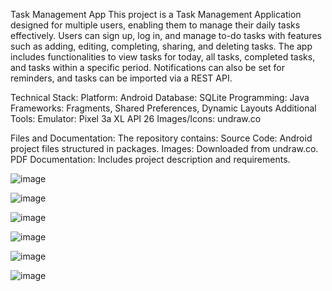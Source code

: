 Task Management App
This project is a Task Management Application designed for multiple users, enabling them to manage their daily tasks effectively. Users can sign up, log in, and manage to-do tasks with features such as adding, editing, completing, sharing, and deleting tasks. The app includes functionalities to view tasks for today, all tasks, completed tasks, and tasks within a specific period. Notifications can also be set for reminders, and tasks can be imported via a REST API.

Technical Stack:
Platform: Android
Database: SQLite
Programming: Java
Frameworks: Fragments, Shared Preferences, Dynamic Layouts
Additional Tools:
Emulator: Pixel 3a XL API 26
Images/Icons: undraw.co


Files and Documentation:
The repository contains:
Source Code: Android project files structured in packages.
Images: Downloaded from undraw.co.
PDF Documentation: Includes project description and requirements.




![image](https://github.com/user-attachments/assets/8c4ecbbf-6142-4549-92fd-a476d0d9d703)

![image](https://github.com/user-attachments/assets/c0406f63-1253-4f7d-b05d-7bb847b5fe51)

![image](https://github.com/user-attachments/assets/8b362830-0828-4dfb-8700-26c169a7f10c)

![image](https://github.com/user-attachments/assets/3720cd1e-c77b-4fe3-8a35-341ecd387868)

![image](https://github.com/user-attachments/assets/69610a03-7531-49ec-a102-b89c8bbf039a)

![image](https://github.com/user-attachments/assets/7c267bb9-7a8c-4a17-842d-b97eb7f41e4f)
